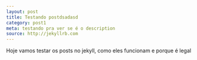 ```yaml
---
layout: post
title: Testando postdsadasd
category: post1
meta: testando pra ver se é o description
source: http://jekyllrb.com
---
```


Hoje vamos testar os posts no jekyll, como eles funcionam e porque é legal